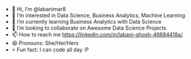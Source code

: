 - 👋 Hi, I’m @labanimar8
- 👀 I’m interested in Data Science, Business Analytics, Machine Learning
- 🌱 I’m currently learning Business Analytics with Data Science
- 💞️ I’m looking to collaborate on Awesome Data Science Projects
- 📫 How to reach me https://linkedin.com/in/labani-ghosh-46684418a/
- 😄 Pronouns: She/Her/Hers
- ⚡ Fun fact: I can code all day :P

<!---
labanimar8/labanimar8 is a ✨ special ✨ repository because its `README.md` (this file) appears on your GitHub profile.
You can click the Preview link to take a look at your changes.
--->
